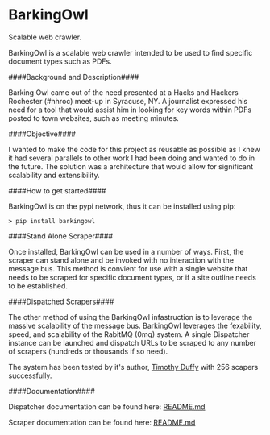 BarkingOwl
==========

Scalable web crawler.

BarkingOwl is a scalable web crawler intended to be used to find specific document types such as PDFs.

####Background and Description####

Barking Owl came out of the need presented at a Hacks and Hackers Rochester (#hhroc) meet-up in Syracuse, NY.
A journalist expressed his need for a tool that would assist him in looking for key words within PDFs posted
to town websites, such as meeting minutes.

####Objective####

I wanted to make the code for this project as reusable as possible as I knew it had several parallels to other
work I had been doing and wanted to do in the future.  The solution was a architecture that would allow for 
significant scalability and extensibility.

####How to get started####

BarkingOwl is on the pypi network, thus it can be installed using pip:

    > pip install barkingowl

####Stand Alone Scraper####

Once installed, BarkingOwl can be used in a number of ways.  First, the scraper can stand alone and be invoked with no interaction with the message bus.  This method is convient for use with a single website that needs to be scraped for specific document types, or if a site outline needs to be established.

####Dispatched Scrapers####

The other method of using the BarkingOwl infastruction is to leverage the massive scalability of the message bus.  BarkingOwl leverages the fexability, speed, and scalability of the RabitMQ (0mq) system.  A single Dispatcher instance can be launched and dispatch URLs to be scraped to any number of scrapers (hundreds or thousands if so need).

The system has been tested by it's author, [Timothy Duffy](https://github.com/thequbit) with 256 scapers successfully.

####Documentation####

Dispatcher documentation can be found here: [README.md](https://github.com/thequbit/BarkingOwl/blob/master/barking_owl/dispatcher/README.md)

Scraper documentation can be found here: [README.md](https://github.com/thequbit/BarkingOwl/blob/master/barking_owl/scraper/README.md)

